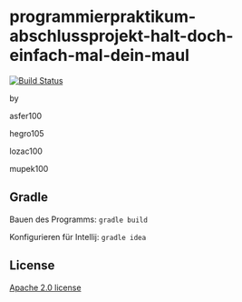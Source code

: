 # programmierpraktikum-abschlussprojekt-halt-doch-einfach-mal-dein-maul

[![Build Status](https://travis-ci.org/ProPra16/programmierpraktikum-abschlussprojekt-halt-doch-einfach-mal-dein-maul.svg?branch=gradle)](https://travis-ci.org/ProPra16/programmierpraktikum-abschlussprojekt-halt-doch-einfach-mal-dein-maul)

by

asfer100

hegro105

lozac100

mupek100

## Gradle
Bauen des Programms:  ```gradle build```

Konfigurieren für Intellij: ```gradle idea```

## License

 [Apache 2.0 license](https://github.com/ProPra16/programmierpraktikum-abschlussprojekt-halt-doch-einfach-mal-dein-maul/blob/master/LICENSE)
